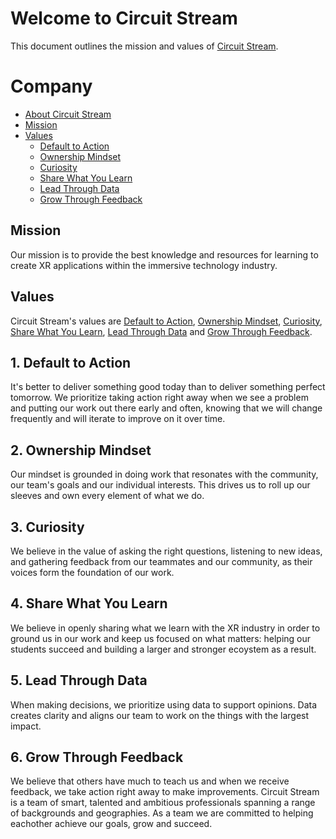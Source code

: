 # Welcome to Circuit Stream

This document outlines the mission and values of [Circuit Stream](https://circuitstream.com/).

# Company

- [About Circuit Stream](url)
- [Mission](#mission)
- [Values](#values)
  - [Default to Action](#value_a)
  - [Ownership Mindset](#value_b)
  - [Curiosity](#value_c)
  - [Share What You Learn](#value_d)
  - [Lead Through Data](#value_e)
  - [Grow Through Feedback](#value_f)

## <a name="mission"></a>Mission

Our mission is to provide the best knowledge and resources for learning to create XR applications within the immersive technology industry.

## <a name="values"></a>Values

Circuit Stream's values are [Default to Action](#value_a), [Ownership Mindset](#value_b), [Curiosity](#value_c), [Share What You Learn](#value_d), [Lead Through Data](#value_e) and [Grow Through Feedback](#values_f).

## <a name="value_a"></a>1. Default to Action

It's better to deliver something good today than to deliver something perfect tomorrow. We prioritize taking action right away when we see a problem and putting our work out there early and often, knowing that we will change frequently and will iterate to improve on it over time.

## <a name="value_b"></a>2. Ownership Mindset

Our mindset is grounded in doing work that resonates with the community, our team's goals and our individual interests. This drives us to roll up our sleeves and own every element of what we do. 

## <a name="value_c"></a>3. Curiosity

We believe in the value of asking the right questions, listening to new ideas, and gathering feedback from our teammates and our community, as their voices form the foundation of our work.

## <a name="value_d"></a>4. Share What You Learn

We believe in openly sharing what we learn with the XR industry in order to ground us in our work and keep us focused on what matters: helping our students succeed and building a larger and stronger ecoystem as a result.

## <a name="value_e"></a>5. Lead Through Data

When making decisions, we prioritize using data to support opinions. Data creates clarity and aligns our team to work on the things with the largest impact.

## <a name="value_f"></a>6. Grow Through Feedback

We believe that others have much to teach us and when we receive feedback, we take action right away to make improvements. Circuit Stream is a team of smart, talented and ambitious professionals spanning a range of backgrounds and geographies. As a team we are committed to helping eachother achieve our goals, grow and succeed.

